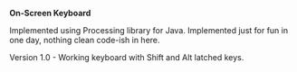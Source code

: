 **On-Screen Keyboard**

Implemented using Processing library for Java. Implemented just for fun in one day, nothing clean code-ish in here.

Version 1.0 - Working keyboard with Shift and Alt latched keys.  
